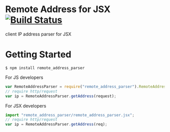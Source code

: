 Remote Address for JSX [![Build Status](https://travis-ci.org/yosuke-furukawa/remote_address_parser.svg?branch=master)](https://travis-ci.org/yosuke-furukawa/remote_address_parser)
=======================

client IP address parser for JSX

Getting Started
=======================

```shell
$ npm install remote_address_parser
```

For JS developers

```javascript
var RemoteAddressParser = require("remote_address_parser").RemoteAddressParser;
// require http/request
var ip = RemoteAddressParser.getAddress(request);
```

For JSX developers

```javascript
import "remote_address_parser/remote_address_parser.jsx";
// require http/request
var ip = RemoteAddressParser.getAddress(req);
```
